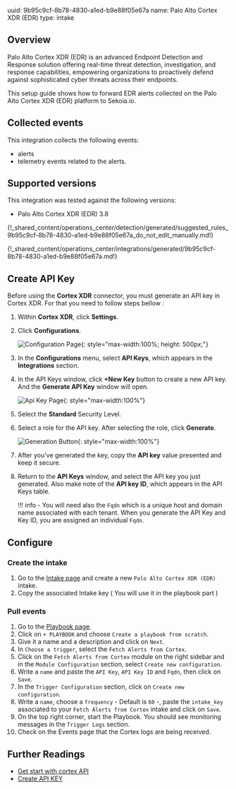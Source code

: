 uuid: 9b95c9cf-8b78-4830-a1ed-b9e88f05e67a
name: Palo Alto Cortex XDR (EDR)
type: intake


## Overview

Palo Alto Cortex XDR (EDR) is an advanced Endpoint Detection and Response solution offering real-time threat detection, investigation, and response capabilities, empowering organizations to proactively defend against sophisticated cyber threats across their endpoints.

This setup guide shows how to forward EDR alerts collected on the Palo Alto Cortex XDR (EDR) platform to Sekoia.io.
    
## Collected events

This integration collects the following events:

- alerts
- telemetry events related to the alerts.

## Supported versions

This integration was tested against the following versions:

- Palo Alto Cortex XDR (EDR) 3.8

{!_shared_content/operations_center/detection/generated/suggested_rules_9b95c9cf-8b78-4830-a1ed-b9e88f05e67a_do_not_edit_manually.md!}

{!_shared_content/operations_center/integrations/generated/9b95c9cf-8b78-4830-a1ed-b9e88f05e67a.md!}



## Create API Key

Before using the **Cortex XDR** connector, you must generate an API key in Cortex XDR. For that you need to follow steps bellow :

1. Within **Cortex XDR**, click **Settings**.
2. Click **Configurations**.

    ![Configuration Page](/assets/operation_center/integration_catalog/cloud_and_saas/paloalto_cortex_edr/configuration.png){: style="max-width:100%; height: 500px;"}

3. In the **Configurations** menu, select **API Keys**, which appears in the **Integrations** section.
4. In the API Keys window, click **+New Key** button to create a new API key. And the **Generate API Key** window will open.

    ![Api Key Page](/assets/operation_center/integration_catalog/cloud_and_saas/paloalto_cortex_edr/api_key.png){: style="max-width:100%"}

5. Select the **Standard** Security Level.
6. Select a role for the API key. After selecting the role, click **Generate**.

    ![Generation Button](/assets/operation_center/integration_catalog/cloud_and_saas/paloalto_cortex_edr/generate.png){: style="max-width:100%"}

7. After you’ve generated the key, copy the **API key** value presented and keep it secure.
8. Return to the **API Keys** window, and select the API key you just generated. Also make note of the **API key ID**, which appears in the API Keys table.

    !!! info
        - You will need also the `Fqdn` which is a unique host and domain name associated with each tenant. When you generate the API Key and Key ID, you are assigned an individual `Fqdn`.


## Configure

### Create the intake

1. Go to the [Intake page](https://app.sekoia.io/operations/intakes) and create a new `Palo Alto Cortex XDR (EDR)` intake.
2. Copy the associated Intake key ( You will use it in the playbook part )

### Pull events

1. Go to the [Playbook page](https://app.sekoia.io/operations/playbooks).
2. Click on `+ PLAYBOOK` and choose `Create a playbook from scratch`.  
3. Give it a name and a description and click on `Next`.
4. In `Choose a trigger`, select the `Fetch Alerts from Cortex`.
5. Click on the `Fetch Alerts from Cortex` module on the right sidebar and in the `Module Configuration` section, select `Create new configuration`.
6. Write a `name` and paste the `API Key`, `API Key ID` and `Fqdn`, then click on `Save`.
7. In the `Trigger Configuration` section, click on `Create new configuration`.
8. Write a `name`, choose a `frequency` - Default is `60` -, paste the `intake_key` associated to your `Fetch Alerts from Cortex` intake and click on `Save`.
9. On the top right corner, start the Playbook. You should see monitoring messages in the `Trigger Logs` section.
10. Check on the Events page that the Cortex logs are being received.

## Further Readings
- [Get start with cortex API](https://docs-cortex.paloaltonetworks.com/r/Cortex-XDR/Cortex-XDR-API-Reference/Get-Started-with-APIs)
- [Create API KEY](https://docs-cortex.paloaltonetworks.com/r/Cortex-XPANSE/1.0/Cortex-Xpanse-User-Guide/Generate-an-API-Key-in-Cortex-XDR)
